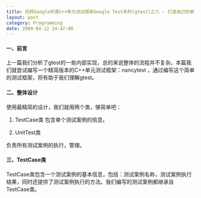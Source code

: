 ```yaml
---
title: 玩转Google开源C++单元测试框架Google Test系列(gtest)之八 - 打造自己的单元测试框架
layout: post
category: Programming
date: 2009-04-12 14:47:00
---
```


#### 一、前言

上一篇我们分析了gtest的一些内部实现，总的来说整体的流程并不复杂。本篇我们就尝试编写一个精简版本的C++单元测试框架：nancytest ，通过编写这个简单的测试框架，将有助于我们理解gtest。

#### 二、整体设计

使用最精简的设计，我们就用两个类，够简单吧：

1. TestCase类
 包含单个测试案例的信息。 

2. UnitTest类

负责所有测试案例的执行，管理。

#### 三、TestCase类

TestCase类包含一个测试案例的基本信息，包括：测试案例名称，测试案例执行结果，同时还提供了测试案例执行的方法。我们编写的测试案例都继承自TestCase类。

<div class="cnblogs_code"><!--

Code highlighting produced by Actipro CodeHighlighter (freeware)
http://www.CodeHighlighter.com/

--><span style="color: #0000ff;">class</span><span style="color: #000000;">&nbsp;TestCase
{
</span><span style="color: #0000ff;">public</span><span style="color: #000000;">:
&nbsp;&nbsp;&nbsp;&nbsp;TestCase(</span><span style="color: #0000ff;">const</span><span style="color: #000000;">&nbsp;</span><span style="color: #0000ff;">char</span><span style="color: #000000;">*</span><span style="color: #000000;">&nbsp;case_name)&nbsp;:&nbsp;testcase_name(case_name){}

&nbsp;&nbsp;&nbsp;&nbsp;</span><span style="color: #008000;">//</span><span style="color: #008000;">&nbsp;执行测试案例的方法</span><span style="color: #008000;">
</span><span style="color: #000000;">&nbsp;&nbsp;&nbsp;&nbsp;</span><span style="color: #0000ff;">virtual</span><span style="color: #000000;">&nbsp;</span><span style="color: #0000ff;">void</span><span style="color: #000000;">&nbsp;Run()&nbsp;</span><span style="color: #000000;">=</span><span style="color: #000000;">&nbsp;</span><span style="color: #800080;">0</span><span style="color: #000000;">;

&nbsp;&nbsp;&nbsp;&nbsp;</span><span style="color: #0000ff;">int</span><span style="color: #000000;">&nbsp;nTestResult;&nbsp;</span><span style="color: #008000;">//</span><span style="color: #008000;">&nbsp;测试案例的执行结果&nbsp;</span><span style="color: #008000;">
</span><span style="color: #000000;">&nbsp;&nbsp;&nbsp;&nbsp;</span><span style="color: #0000ff;">const</span><span style="color: #000000;">&nbsp;</span><span style="color: #0000ff;">char</span><span style="color: #000000;">*</span><span style="color: #000000;">&nbsp;testcase_name;&nbsp;</span><span style="color: #008000;">//</span><span style="color: #008000;">&nbsp;测试案例名称</span><span style="color: #008000;">
</span><span style="color: #000000;">};</span></div>

&nbsp;

#### 四、UnitTest类

我们的UnitTest类和gtest的一样，是一个单件。我们的UnitTest类的逻辑非常简单：

1. 整个进程空间保存一个UnitTest 的单例。

2. 通过RegisterTestCase()将测试案例添加到测试案例集合<span style="color: #000000;">testcases_</span>中。

3. 执行测试案例时，调用UnitTest::Run()，遍历测试案例集合<span style="color: #000000;">testcases_</span>，调用案例的Run()方法
<div class="cnblogs_code"><!--

Code highlighting produced by Actipro CodeHighlighter (freeware)
http://www.CodeHighlighter.com/

--><span style="color: #0000ff;">class</span><span style="color: #000000;">&nbsp;UnitTest
{
</span><span style="color: #0000ff;">public</span><span style="color: #000000;">:
&nbsp;&nbsp;&nbsp;&nbsp;</span><span style="color: #008000;">//</span><span style="color: #008000;">&nbsp;获取单例</span><span style="color: #008000;">
</span><span style="color: #000000;">&nbsp;&nbsp;&nbsp;&nbsp;</span><span style="color: #0000ff;">static</span><span style="color: #000000;">&nbsp;UnitTest</span><span style="color: #000000;">*</span><span style="color: #000000;">&nbsp;GetInstance();&nbsp;

&nbsp;&nbsp;&nbsp;&nbsp;</span><span style="color: #008000;">//</span><span style="color: #008000;">&nbsp;注册测试案例</span><span style="color: #008000;">
</span><span style="color: #000000;">&nbsp;&nbsp;&nbsp;&nbsp;TestCase</span><span style="color: #000000;">*</span><span style="color: #000000;">&nbsp;RegisterTestCase(TestCase</span><span style="color: #000000;">*</span><span style="color: #000000;">&nbsp;testcase);
&nbsp;&nbsp;&nbsp;&nbsp;
&nbsp;&nbsp;&nbsp;&nbsp;</span><span style="color: #008000;">//</span><span style="color: #008000;">&nbsp;执行单元测试</span><span style="color: #008000;">
</span><span style="color: #000000;">&nbsp;&nbsp;&nbsp;&nbsp;</span><span style="color: #0000ff;">int</span><span style="color: #000000;">&nbsp;Run();

&nbsp;&nbsp;&nbsp;&nbsp;TestCase</span><span style="color: #000000;">*</span><span style="color: #000000;">&nbsp;CurrentTestCase;&nbsp;</span><span style="color: #008000;">//</span><span style="color: #008000;">&nbsp;记录当前执行的测试案例</span><span style="color: #008000;">
</span><span style="color: #000000;">&nbsp;&nbsp;&nbsp;&nbsp;</span><span style="color: #0000ff;">int</span><span style="color: #000000;">&nbsp;nTestResult;&nbsp;</span><span style="color: #008000;">//</span><span style="color: #008000;">&nbsp;总的执行结果</span><span style="color: #008000;">
</span><span style="color: #000000;">&nbsp;&nbsp;&nbsp;&nbsp;</span><span style="color: #0000ff;">int</span><span style="color: #000000;">&nbsp;nPassed;&nbsp;</span><span style="color: #008000;">//</span><span style="color: #008000;">&nbsp;通过案例数</span><span style="color: #008000;">
</span><span style="color: #000000;">&nbsp;&nbsp;&nbsp;&nbsp;</span><span style="color: #0000ff;">int</span><span style="color: #000000;">&nbsp;nFailed;&nbsp;</span><span style="color: #008000;">//</span><span style="color: #008000;">&nbsp;失败案例数</span><span style="color: #008000;">
</span><span style="color: #0000ff;">protected</span><span style="color: #000000;">:
&nbsp;&nbsp;&nbsp;&nbsp;std::vector</span><span style="color: #000000;">&lt;</span><span style="color: #000000;">TestCase</span><span style="color: #000000;">*&gt;</span><span style="color: #000000;">&nbsp;testcases_;&nbsp;</span><span style="color: #008000;">//</span><span style="color: #008000;">&nbsp;案例集合</span><span style="color: #008000;">
</span><span style="color: #000000;">};</span></div>

下面是UnitTest类的实现：
<div class="cnblogs_code"><!--

Code highlighting produced by Actipro CodeHighlighter (freeware)
http://www.CodeHighlighter.com/

--><span style="color: #000000;">UnitTest</span><span style="color: #000000;">*</span><span style="color: #000000;">&nbsp;UnitTest::GetInstance()
{
&nbsp;&nbsp;&nbsp;&nbsp;</span><span style="color: #0000ff;">static</span><span style="color: #000000;">&nbsp;UnitTest&nbsp;instance;
&nbsp;&nbsp;&nbsp;&nbsp;</span><span style="color: #0000ff;">return</span><span style="color: #000000;">&nbsp;</span><span style="color: #000000;">&amp;</span><span style="color: #000000;">instance;
}

TestCase</span><span style="color: #000000;">*</span><span style="color: #000000;">&nbsp;UnitTest::RegisterTestCase(TestCase</span><span style="color: #000000;">*</span><span style="color: #000000;">&nbsp;testcase)
{
&nbsp;&nbsp;&nbsp;&nbsp;testcases_.push_back(testcase);
&nbsp;&nbsp;&nbsp;&nbsp;</span><span style="color: #0000ff;">return</span><span style="color: #000000;">&nbsp;testcase;
}

</span><span style="color: #0000ff;">int</span><span style="color: #000000;">&nbsp;UnitTest::Run()
{
&nbsp;&nbsp;&nbsp;&nbsp;nTestResult&nbsp;</span><span style="color: #000000;">=</span><span style="color: #000000;">&nbsp;</span><span style="color: #800080;">1</span><span style="color: #000000;">;
&nbsp;&nbsp;&nbsp;&nbsp;</span><span style="color: #0000ff;">for</span><span style="color: #000000;">&nbsp;(std::vector</span><span style="color: #000000;">&lt;</span><span style="color: #000000;">TestCase</span><span style="color: #000000;">*&gt;</span><span style="color: #000000;">::iterator&nbsp;it&nbsp;</span><span style="color: #000000;">=</span><span style="color: #000000;">&nbsp;testcases_.begin();
&nbsp;&nbsp;&nbsp;&nbsp;&nbsp;&nbsp;&nbsp;&nbsp;it&nbsp;</span><span style="color: #000000;">!=</span><span style="color: #000000;">&nbsp;testcases_.end();&nbsp;</span><span style="color: #000000;">++</span><span style="color: #000000;">it)
&nbsp;&nbsp;&nbsp;&nbsp;{
&nbsp;&nbsp;&nbsp;&nbsp;&nbsp;&nbsp;&nbsp;&nbsp;TestCase</span><span style="color: #000000;">*</span><span style="color: #000000;">&nbsp;testcase&nbsp;</span><span style="color: #000000;">=</span><span style="color: #000000;">&nbsp;</span><span style="color: #000000;">*</span><span style="color: #000000;">it;
&nbsp;&nbsp;&nbsp;&nbsp;&nbsp;&nbsp;&nbsp;&nbsp;CurrentTestCase&nbsp;</span><span style="color: #000000;">=</span><span style="color: #000000;">&nbsp;testcase;
&nbsp;&nbsp;&nbsp;&nbsp;&nbsp;&nbsp;&nbsp;&nbsp;std::cout&nbsp;</span><span style="color: #000000;">&lt;&lt;</span><span style="color: #000000;">&nbsp;green&nbsp;</span><span style="color: #000000;">&lt;&lt;</span><span style="color: #000000;">&nbsp;</span><span style="color: #800000;">"</span><span style="color: #800000;">======================================</span><span style="color: #800000;">"</span><span style="color: #000000;">&nbsp;</span><span style="color: #000000;">&lt;&lt;</span><span style="color: #000000;">&nbsp;std::endl;
&nbsp;&nbsp;&nbsp;&nbsp;&nbsp;&nbsp;&nbsp;&nbsp;std::cout&nbsp;</span><span style="color: #000000;">&lt;&lt;</span><span style="color: #000000;">&nbsp;green&nbsp;</span><span style="color: #000000;">&lt;&lt;</span><span style="color: #000000;">&nbsp;</span><span style="color: #800000;">"</span><span style="color: #800000;">Run&nbsp;TestCase:</span><span style="color: #800000;">"</span><span style="color: #000000;">&nbsp;</span><span style="color: #000000;">&lt;&lt;</span><span style="color: #000000;">&nbsp;testcase</span><span style="color: #000000;">-&gt;</span><span style="color: #000000;">testcase_name&nbsp;</span><span style="color: #000000;">&lt;&lt;</span><span style="color: #000000;">&nbsp;std::endl;
&nbsp;&nbsp;&nbsp;&nbsp;&nbsp;&nbsp;&nbsp;&nbsp;testcase</span><span style="color: #000000;">-&gt;</span><span style="color: #000000;">Run();
&nbsp;&nbsp;&nbsp;&nbsp;&nbsp;&nbsp;&nbsp;&nbsp;std::cout&nbsp;</span><span style="color: #000000;">&lt;&lt;</span><span style="color: #000000;">&nbsp;green&nbsp;</span><span style="color: #000000;">&lt;&lt;</span><span style="color: #000000;">&nbsp;</span><span style="color: #800000;">"</span><span style="color: #800000;">End&nbsp;TestCase:</span><span style="color: #800000;">"</span><span style="color: #000000;">&nbsp;</span><span style="color: #000000;">&lt;&lt;</span><span style="color: #000000;">&nbsp;testcase</span><span style="color: #000000;">-&gt;</span><span style="color: #000000;">testcase_name&nbsp;</span><span style="color: #000000;">&lt;&lt;</span><span style="color: #000000;">&nbsp;std::endl;
&nbsp;&nbsp;&nbsp;&nbsp;&nbsp;&nbsp;&nbsp;&nbsp;</span><span style="color: #0000ff;">if</span><span style="color: #000000;">&nbsp;(testcase</span><span style="color: #000000;">-&gt;</span><span style="color: #000000;">nTestResult)
&nbsp;&nbsp;&nbsp;&nbsp;&nbsp;&nbsp;&nbsp;&nbsp;{
&nbsp;&nbsp;&nbsp;&nbsp;&nbsp;&nbsp;&nbsp;&nbsp;&nbsp;&nbsp;&nbsp;&nbsp;nPassed</span><span style="color: #000000;">++</span><span style="color: #000000;">;
&nbsp;&nbsp;&nbsp;&nbsp;&nbsp;&nbsp;&nbsp;&nbsp;}
&nbsp;&nbsp;&nbsp;&nbsp;&nbsp;&nbsp;&nbsp;&nbsp;</span><span style="color: #0000ff;">else</span><span style="color: #000000;">
&nbsp;&nbsp;&nbsp;&nbsp;&nbsp;&nbsp;&nbsp;&nbsp;{
&nbsp;&nbsp;&nbsp;&nbsp;&nbsp;&nbsp;&nbsp;&nbsp;&nbsp;&nbsp;&nbsp;&nbsp;nFailed</span><span style="color: #000000;">++</span><span style="color: #000000;">;
&nbsp;&nbsp;&nbsp;&nbsp;&nbsp;&nbsp;&nbsp;&nbsp;&nbsp;&nbsp;&nbsp;&nbsp;nTestResult&nbsp;</span><span style="color: #000000;">=</span><span style="color: #000000;">&nbsp;</span><span style="color: #800080;">0</span><span style="color: #000000;">;
&nbsp;&nbsp;&nbsp;&nbsp;&nbsp;&nbsp;&nbsp;&nbsp;}
&nbsp;&nbsp;&nbsp;&nbsp;}

&nbsp;&nbsp;&nbsp;&nbsp;std::cout&nbsp;</span><span style="color: #000000;">&lt;&lt;</span><span style="color: #000000;">&nbsp;green&nbsp;</span><span style="color: #000000;">&lt;&lt;</span><span style="color: #000000;">&nbsp;</span><span style="color: #800000;">"</span><span style="color: #800000;">======================================</span><span style="color: #800000;">"</span><span style="color: #000000;">&nbsp;</span><span style="color: #000000;">&lt;&lt;</span><span style="color: #000000;">&nbsp;std::endl;
&nbsp;&nbsp;&nbsp;&nbsp;std::cout&nbsp;</span><span style="color: #000000;">&lt;&lt;</span><span style="color: #000000;">&nbsp;green&nbsp;</span><span style="color: #000000;">&lt;&lt;</span><span style="color: #000000;">&nbsp;</span><span style="color: #800000;">"</span><span style="color: #800000;">Total&nbsp;TestCase&nbsp;:&nbsp;</span><span style="color: #800000;">"</span><span style="color: #000000;">&nbsp;</span><span style="color: #000000;">&lt;&lt;</span><span style="color: #000000;">&nbsp;nPassed&nbsp;</span><span style="color: #000000;">+</span><span style="color: #000000;">&nbsp;nFailed&nbsp;</span><span style="color: #000000;">&lt;&lt;</span><span style="color: #000000;">&nbsp;std::endl;
&nbsp;&nbsp;&nbsp;&nbsp;std::cout&nbsp;</span><span style="color: #000000;">&lt;&lt;</span><span style="color: #000000;">&nbsp;green&nbsp;</span><span style="color: #000000;">&lt;&lt;</span><span style="color: #000000;">&nbsp;</span><span style="color: #800000;">"</span><span style="color: #800000;">Passed&nbsp;:&nbsp;</span><span style="color: #800000;">"</span><span style="color: #000000;">&nbsp;</span><span style="color: #000000;">&lt;&lt;</span><span style="color: #000000;">&nbsp;nPassed&nbsp;</span><span style="color: #000000;">&lt;&lt;</span><span style="color: #000000;">&nbsp;std::endl;
&nbsp;&nbsp;&nbsp;&nbsp;std::cout&nbsp;</span><span style="color: #000000;">&lt;&lt;</span><span style="color: #000000;">&nbsp;red&nbsp;</span><span style="color: #000000;">&lt;&lt;</span><span style="color: #000000;">&nbsp;</span><span style="color: #800000;">"</span><span style="color: #800000;">Failed&nbsp;:&nbsp;</span><span style="color: #800000;">"</span><span style="color: #000000;">&nbsp;</span><span style="color: #000000;">&lt;&lt;</span><span style="color: #000000;">&nbsp;nFailed&nbsp;</span><span style="color: #000000;">&lt;&lt;</span><span style="color: #000000;">&nbsp;std::endl;
&nbsp;&nbsp;&nbsp;&nbsp;</span><span style="color: #0000ff;">return</span><span style="color: #000000;">&nbsp;nTestResult;
}</span></div>

#### 五、NTEST宏

接下来定一个宏NTEST，方便我们写我们的测试案例的类。

<div class="cnblogs_code"><!--

Code highlighting produced by Actipro CodeHighlighter (freeware)
http://www.CodeHighlighter.com/

--><span style="color: #0000ff;">#define</span><span style="color: #000000;">&nbsp;TESTCASE_NAME(testcase_name)&nbsp;\</span><span style="color: #000000;">
&nbsp;&nbsp;&nbsp;&nbsp;testcase_name##_TEST

</span><span style="color: #0000ff;">#define</span><span style="color: #000000;">&nbsp;NANCY_TEST_(testcase_name)&nbsp;\</span><span style="color: #000000;">
</span><span style="color: #0000ff;">class</span><span style="color: #000000;">&nbsp;TESTCASE_NAME(testcase_name)&nbsp;:&nbsp;</span><span style="color: #0000ff;">public</span><span style="color: #000000;">&nbsp;TestCase&nbsp;\
{&nbsp;\
</span><span style="color: #0000ff;">public</span><span style="color: #000000;">:&nbsp;\
&nbsp;&nbsp;&nbsp;&nbsp;TESTCASE_NAME(testcase_name)(</span><span style="color: #0000ff;">const</span><span style="color: #000000;">&nbsp;</span><span style="color: #0000ff;">char</span><span style="color: #000000;">*</span><span style="color: #000000;">&nbsp;case_name)&nbsp;:&nbsp;TestCase(case_name){};&nbsp;\
&nbsp;&nbsp;&nbsp;&nbsp;</span><span style="color: #0000ff;">virtual</span><span style="color: #000000;">&nbsp;</span><span style="color: #0000ff;">void</span><span style="color: #000000;">&nbsp;Run();&nbsp;\
</span><span style="color: #0000ff;">private</span><span style="color: #000000;">:&nbsp;\
&nbsp;&nbsp;&nbsp;&nbsp;</span><span style="color: #0000ff;">static</span><span style="color: #000000;">&nbsp;TestCase</span><span style="color: #000000;">*</span><span style="color: #000000;">&nbsp;</span><span style="color: #0000ff;">const</span><span style="color: #000000;">&nbsp;testcase_;&nbsp;\
};&nbsp;\
\
TestCase</span><span style="color: #000000;">*</span><span style="color: #000000;">&nbsp;</span><span style="color: #0000ff;">const</span><span style="color: #000000;">&nbsp;TESTCASE_NAME(testcase_name)&nbsp;\
&nbsp;&nbsp;&nbsp;&nbsp;::testcase_&nbsp;</span><span style="color: #000000;">=</span><span style="color: #000000;">&nbsp;UnitTest::GetInstance()</span><span style="color: #000000;">-&gt;</span><span style="color: #000000;">RegisterTestCase(&nbsp;\
&nbsp;&nbsp;&nbsp;&nbsp;&nbsp;&nbsp;&nbsp;&nbsp;</span><span style="color: #0000ff;">new</span><span style="color: #000000;">&nbsp;TESTCASE_NAME(testcase_name)(#testcase_name));&nbsp;\
</span><span style="color: #0000ff;">void</span><span style="color: #000000;">&nbsp;TESTCASE_NAME(testcase_name)::Run()

</span><span style="color: #0000ff;">#define</span><span style="color: #000000;">&nbsp;NTEST(testcase_name)&nbsp;\</span><span style="color: #000000;">
&nbsp;&nbsp;&nbsp;&nbsp;NANCY_TEST_(testcase_name)</span></div>

&nbsp;

#### 六、RUN_ALL_TEST宏

然后是执行所有测试案例的一个宏：
<div class="cnblogs_code"><!--

Code highlighting produced by Actipro CodeHighlighter (freeware)
http://www.CodeHighlighter.com/

--><span style="color: #0000ff;">#define</span><span style="color: #000000;">&nbsp;RUN_ALL_TESTS()&nbsp;\</span><span style="color: #000000;">
&nbsp;&nbsp;&nbsp;&nbsp;UnitTest::GetInstance()</span><span style="color: #000000;">-&gt;</span><span style="color: #000000;">Run();</span></div>

#### 七、断言的宏EXPECT_EQ 

这里，我只写一个简单的EXPECT_EQ ：

<div class="cnblogs_code"><!--

Code highlighting produced by Actipro CodeHighlighter (freeware)
http://www.CodeHighlighter.com/

--><span style="color: #0000ff;">#define</span><span style="color: #000000;">&nbsp;EXPECT_EQ(m,&nbsp;n)&nbsp;\</span><span style="color: #000000;">
&nbsp;&nbsp;&nbsp;&nbsp;</span><span style="color: #0000ff;">if</span><span style="color: #000000;">&nbsp;(m&nbsp;</span><span style="color: #000000;">!=</span><span style="color: #000000;">&nbsp;n)&nbsp;\
&nbsp;&nbsp;&nbsp;&nbsp;{&nbsp;\
&nbsp;&nbsp;&nbsp;&nbsp;&nbsp;&nbsp;&nbsp;&nbsp;UnitTest::GetInstance()</span><span style="color: #000000;">-&gt;</span><span style="color: #000000;">CurrentTestCase</span><span style="color: #000000;">-&gt;</span><span style="color: #000000;">nTestResult&nbsp;</span><span style="color: #000000;">=</span><span style="color: #000000;">&nbsp;</span><span style="color: #800080;">0</span><span style="color: #000000;">;&nbsp;\
&nbsp;&nbsp;&nbsp;&nbsp;&nbsp;&nbsp;&nbsp;&nbsp;std::cout&nbsp;</span><span style="color: #000000;">&lt;&lt;</span><span style="color: #000000;">&nbsp;red&nbsp;</span><span style="color: #000000;">&lt;&lt;</span><span style="color: #000000;">&nbsp;</span><span style="color: #800000;">"</span><span style="color: #800000;">Failed</span><span style="color: #800000;">"</span><span style="color: #000000;">&nbsp;</span><span style="color: #000000;">&lt;&lt;</span><span style="color: #000000;">&nbsp;std::endl;&nbsp;\
&nbsp;&nbsp;&nbsp;&nbsp;&nbsp;&nbsp;&nbsp;&nbsp;std::cout&nbsp;</span><span style="color: #000000;">&lt;&lt;</span><span style="color: #000000;">&nbsp;red&nbsp;</span><span style="color: #000000;">&lt;&lt;</span><span style="color: #000000;">&nbsp;</span><span style="color: #800000;">"</span><span style="color: #800000;">Expect:</span><span style="color: #800000;">"</span><span style="color: #000000;">&nbsp;</span><span style="color: #000000;">&lt;&lt;</span><span style="color: #000000;">&nbsp;m&nbsp;</span><span style="color: #000000;">&lt;&lt;</span><span style="color: #000000;">&nbsp;std::endl;&nbsp;\
&nbsp;&nbsp;&nbsp;&nbsp;&nbsp;&nbsp;&nbsp;&nbsp;std::cout&nbsp;</span><span style="color: #000000;">&lt;&lt;</span><span style="color: #000000;">&nbsp;red&nbsp;</span><span style="color: #000000;">&lt;&lt;</span><span style="color: #000000;">&nbsp;</span><span style="color: #800000;">"</span><span style="color: #800000;">Actual:</span><span style="color: #800000;">"</span><span style="color: #000000;">&nbsp;</span><span style="color: #000000;">&lt;&lt;</span><span style="color: #000000;">&nbsp;n&nbsp;</span><span style="color: #000000;">&lt;&lt;</span><span style="color: #000000;">&nbsp;std::endl;&nbsp;\
&nbsp;&nbsp;&nbsp;&nbsp;}</span></div>

&nbsp;

#### 八、案例Demo

够简单吧，再来看看案例怎么写：

<div class="cnblogs_code"><!--

Code highlighting produced by Actipro CodeHighlighter (freeware)
http://www.CodeHighlighter.com/

--><span style="color: #000000;">#include&nbsp;</span><span style="color: #800000;">"</span><span style="color: #800000;">nancytest.h</span><span style="color: #800000;">"</span><span style="color: #000000;">

</span><span style="color: #0000ff;">int</span><span style="color: #000000;">&nbsp;Foo(</span><span style="color: #0000ff;">int</span><span style="color: #000000;">&nbsp;a,&nbsp;</span><span style="color: #0000ff;">int</span><span style="color: #000000;">&nbsp;b)
{
&nbsp;&nbsp;&nbsp;&nbsp;</span><span style="color: #0000ff;">return</span><span style="color: #000000;">&nbsp;a&nbsp;</span><span style="color: #000000;">+</span><span style="color: #000000;">&nbsp;b;
}

NTEST(FooTest_PassDemo)
{
&nbsp;&nbsp;&nbsp;&nbsp;EXPECT_EQ(</span><span style="color: #800080;">3</span><span style="color: #000000;">,&nbsp;Foo(</span><span style="color: #800080;">1</span><span style="color: #000000;">,&nbsp;</span><span style="color: #800080;">2</span><span style="color: #000000;">));
&nbsp;&nbsp;&nbsp;&nbsp;EXPECT_EQ(</span><span style="color: #800080;">2</span><span style="color: #000000;">,&nbsp;Foo(</span><span style="color: #800080;">1</span><span style="color: #000000;">,&nbsp;</span><span style="color: #800080;">1</span><span style="color: #000000;">));
}

NTEST(FooTest_FailDemo)
{
&nbsp;&nbsp;&nbsp;&nbsp;EXPECT_EQ(</span><span style="color: #800080;">4</span><span style="color: #000000;">,&nbsp;Foo(</span><span style="color: #800080;">1</span><span style="color: #000000;">,&nbsp;</span><span style="color: #800080;">2</span><span style="color: #000000;">));
&nbsp;&nbsp;&nbsp;&nbsp;EXPECT_EQ(</span><span style="color: #800080;">2</span><span style="color: #000000;">,&nbsp;Foo(</span><span style="color: #800080;">1</span><span style="color: #000000;">,&nbsp;</span><span style="color: #800080;">2</span><span style="color: #000000;">));
}

</span><span style="color: #0000ff;">int</span><span style="color: #000000;">&nbsp;_tmain(</span><span style="color: #0000ff;">int</span><span style="color: #000000;">&nbsp;argc,&nbsp;_TCHAR</span><span style="color: #000000;">*</span><span style="color: #000000;">&nbsp;argv[])
{
&nbsp;&nbsp;&nbsp;&nbsp;</span><span style="color: #0000ff;">return</span><span style="color: #000000;">&nbsp;RUN_ALL_TESTS();
}</span></div>

整个一山寨版gtest，呵。执行一下，看看结果怎么样：

&nbsp;![](http://images.cnblogs.com/cnblogs_com/coderzh/gtest/nancytest.jpg)

#### 九、总结 

本篇介绍性的文字比较少，主要是我们在上一篇深入解析gtest时已经将整个流程弄清楚了，而现在编写的nancytest又是其非常的精简版本，所有直接看代码就可以完全理解。希望通过这个Demo，能够让大家对gtest有更加直观的了解。回到开篇时所说的，我们没有必要每个人都造一个轮子，因为gtest已经非常出色的为我们做好了这一切。如果我们每个人都写一个自己的框架的话，一方面我们要付出大量的维护成本，一方面，这个框架也许只能对你有用，无法让大家从中受益。
gtest正是这么一个优秀C++单元测试框架，它完全开源，允许我们一起为其贡献力量，并能让更多人从中受益。如果你在使用gtest过程中发现gtest不能满足你的需求时（或发现BUG），gtest的开发人员非常急切的想知道他们哪来没做好，或者是gtest其实有这个功能，但是很多用户都不知道。所以你可以直接联系gtest的开发人员，或者你直接在这里回帖，我会将您的意见转告给gtest的主要开发人员。
如果你是gtest的超级粉丝，原意为gtest贡献代码的话，加入他们吧。　　　

本Demo代码下载：[/Files/coderzh/Code/nancytest.rar](http://files.cnblogs.com/coderzh/Code/nancytest.rar) 

本篇是该系列最后一篇，其实gtest还有更多东西值得我们去探索，本系列也不可能将gtest介绍完全，还是那句话，想了解更多gtest相关的内容的话：

访问官方主页：[http://code.google.com/p/googletest/](http://code.google.com/p/googletest/)

下载gtest源码： [http://code.google.com/p/googletest/downloads/list](http://code.google.com/p/googletest/downloads/list)

系列链接：
  
[1.玩转Google开源C++单元测试框架Google Test系列(gtest)之一 - 初识gtest](http://www.cnblogs.com/coderzh/archive/2009/03/31/1426758.html)
  
[2.玩转Google开源C++单元测试框架Google Test系列(gtest)之二 - 断言](http://www.cnblogs.com/coderzh/archive/2009/04/06/1430364.html)
  
[3.玩转Google开源C++单元测试框架Google Test系列(gtest)之三 - 事件机制](http://www.cnblogs.com/coderzh/archive/2009/04/06/1430396.html)
  
[4.玩转Google开源C++单元测试框架Google Test系列(gtest)之四 - 参数化](http://www.cnblogs.com/coderzh/archive/2009/04/08/1431297.html) 
  
[5.玩转Google开源C++单元测试框架Google Test系列(gtest)之五 - 死亡测试](http://www.cnblogs.com/coderzh/archive/2009/04/08/1432043.html) 
  
[6.玩转Google开源C++单元测试框架Google Test系列(gtest)之六 - 运行参数](http://www.cnblogs.com/coderzh/archive/2009/04/10/1432789.html) 
  
[7.玩转Google开源C++单元测试框架Google Test系列(gtest)之七 - 深入解析gtest](http://www.cnblogs.com/coderzh/archive/2009/04/11/1433744.html)

 [8.玩转Google开源C++单元测试框架Google Test系列(gtest)之八 - 打造自己的单元测试框架](http://www.cnblogs.com/coderzh/archive/2009/04/12/1434155.html)

&nbsp;
